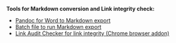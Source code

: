 **Tools for Markdown conversion and Link integrity check:**

-  [Pandoc for Word to Markdown export](https://github.com/jgm/pandoc/releases)
-  [Batch file to run Markdown export](https://github.com/PIGWEB-EU/FAIR-guidelines/blob/main/tools/docx%20to%20md.bat)
-  [Link Audit Checker for link integrity (Chrome browser addon)](https://chrome.google.com/webstore/detail/link-audit-checker-find-i/ofmcimekgccbifblgaiobcbcglihncem)




